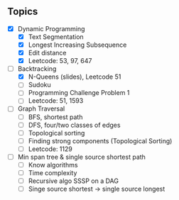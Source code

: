 ## Topics
- [x] Dynamic Programming
	- [x] Text Segmentation
	- [x] Longest Increasing Subsequence 
	- [x] Edit distance
	- [x] Leetcode: 53, 97, 647
- [ ] Backtracking
	- [x] N-Queens (slides), Leetcode 51
	- [ ] Sudoku
	- [ ] Programming Challenge Problem 1
	- [ ] Leetcode: 51, 1593
- [ ] Graph Traversal
	- [ ] BFS, shortest path
	- [ ] DFS, four/two classes of edges
	- [ ] Topological sorting
	- [ ] Finding strong components (Topological Sorting)
	- [ ] Leetcode: 1129
- [ ] Min span tree & single source shortest path
	- [ ] Know algorithms
	- [ ] Time complexity
	- [ ] Recursive algo SSSP on a DAG
	- [ ] Singe source shortest -> single source longest
